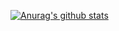 [![Anurag's github stats](https://github-readme-stats.vercel.app/api?username=neroneroffy&show_icons=true)](https://github.com/anuraghazra/github-readme-stats)

